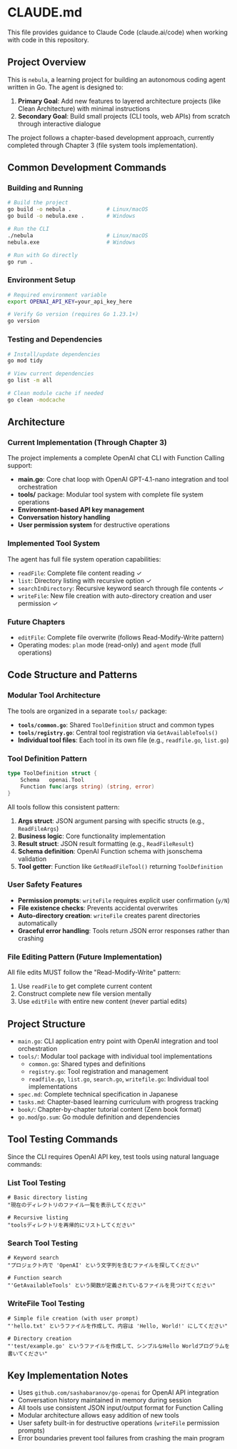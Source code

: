 # CLAUDE.md

This file provides guidance to Claude Code (claude.ai/code) when working with code in this repository.

## Project Overview

This is `nebula`, a learning project for building an autonomous coding agent written in Go. The agent is designed to:

1. **Primary Goal**: Add new features to layered architecture projects (like Clean Architecture) with minimal instructions
2. **Secondary Goal**: Build small projects (CLI tools, web APIs) from scratch through interactive dialogue

The project follows a chapter-based development approach, currently completed through Chapter 3 (file system tools implementation).

## Common Development Commands

### Building and Running
```bash
# Build the project
go build -o nebula .           # Linux/macOS
go build -o nebula.exe .       # Windows

# Run the CLI
./nebula                       # Linux/macOS
nebula.exe                     # Windows

# Run with Go directly
go run .
```

### Environment Setup
```bash
# Required environment variable
export OPENAI_API_KEY=your_api_key_here

# Verify Go version (requires Go 1.23.1+)
go version
```

### Testing and Dependencies
```bash
# Install/update dependencies
go mod tidy

# View current dependencies
go list -m all

# Clean module cache if needed
go clean -modcache
```

## Architecture

### Current Implementation (Through Chapter 3)

The project implements a complete OpenAI chat CLI with Function Calling support:
- **main.go**: Core chat loop with OpenAI GPT-4.1-nano integration and tool orchestration
- **tools/** package: Modular tool system with complete file system operations
- **Environment-based API key management**
- **Conversation history handling**
- **User permission system** for destructive operations

### Implemented Tool System

The agent has full file system operation capabilities:
- `readFile`: Complete file content reading ✓
- `list`: Directory listing with recursive option ✓
- `searchInDirectory`: Recursive keyword search through file contents ✓
- `writeFile`: New file creation with auto-directory creation and user permission ✓

### Future Chapters
- `editFile`: Complete file overwrite (follows Read-Modify-Write pattern)
- Operating modes: `plan` mode (read-only) and `agent` mode (full operations)

## Code Structure and Patterns

### Modular Tool Architecture
The tools are organized in a separate `tools/` package:
- **`tools/common.go`**: Shared `ToolDefinition` struct and common types
- **`tools/registry.go`**: Central tool registration via `GetAvailableTools()`
- **Individual tool files**: Each tool in its own file (e.g., `readfile.go`, `list.go`)

### Tool Definition Pattern
```go
type ToolDefinition struct {
    Schema   openai.Tool
    Function func(args string) (string, error)
}
```

All tools follow this consistent pattern:
1. **Args struct**: JSON argument parsing with specific structs (e.g., `ReadFileArgs`)
2. **Business logic**: Core functionality implementation
3. **Result struct**: JSON result formatting (e.g., `ReadFileResult`)
4. **Schema definition**: OpenAI Function schema with jsonschema validation
5. **Tool getter**: Function like `GetReadFileTool()` returning `ToolDefinition`

### User Safety Features
- **Permission prompts**: `writeFile` requires explicit user confirmation (`y/N`)
- **File existence checks**: Prevents accidental overwrites
- **Auto-directory creation**: `writeFile` creates parent directories automatically
- **Graceful error handling**: Tools return JSON error responses rather than crashing

### File Editing Pattern (Future Implementation)
All file edits MUST follow the "Read-Modify-Write" pattern:
1. Use `readFile` to get complete current content
2. Construct complete new file version mentally  
3. Use `editFile` with entire new content (never partial edits)

## Project Structure

- `main.go`: CLI application entry point with OpenAI integration and tool orchestration
- `tools/`: Modular tool package with individual tool implementations
  - `common.go`: Shared types and definitions
  - `registry.go`: Tool registration and management
  - `readfile.go`, `list.go`, `search.go`, `writefile.go`: Individual tool implementations
- `spec.md`: Complete technical specification in Japanese
- `tasks.md`: Chapter-based learning curriculum with progress tracking
- `book/`: Chapter-by-chapter tutorial content (Zenn book format)
- `go.mod`/`go.sum`: Go module definition and dependencies

## Tool Testing Commands

Since the CLI requires OpenAI API key, test tools using natural language commands:

### List Tool Testing
```
# Basic directory listing
"現在のディレクトリのファイル一覧を表示してください"

# Recursive listing  
"toolsディレクトリを再帰的にリストしてください"
```

### Search Tool Testing
```
# Keyword search
"プロジェクト内で 'OpenAI' という文字列を含むファイルを探してください"

# Function search
"'GetAvailableTools' という関数が定義されているファイルを見つけてください"
```

### WriteFile Tool Testing
```
# Simple file creation (with user prompt)
"'hello.txt' というファイルを作成して、内容は 'Hello, World!' にしてください"

# Directory creation
"'test/example.go' というファイルを作成して、シンプルなHello Worldプログラムを書いてください"
```

## Key Implementation Notes

- Uses `github.com/sashabaranov/go-openai` for OpenAI API integration
- Conversation history maintained in memory during session
- All tools use consistent JSON input/output format for Function Calling
- Modular architecture allows easy addition of new tools
- User safety built-in for destructive operations (`writeFile` permission prompts)
- Error boundaries prevent tool failures from crashing the main program